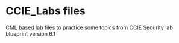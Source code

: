 # CCIE_Labs files
CML based lab files to practice some topics from CCIE Security lab blueprint version 6.1
